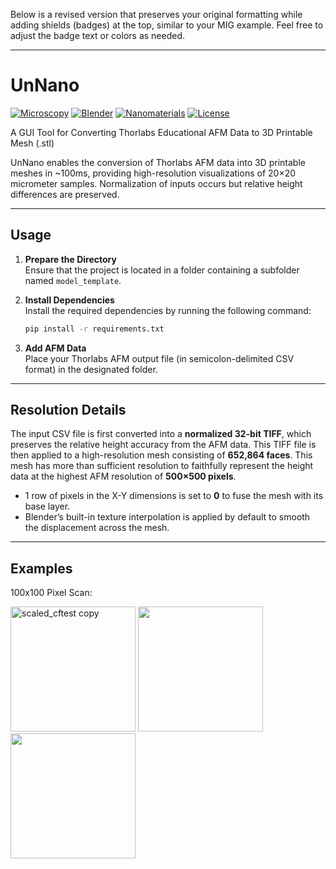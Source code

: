 Below is a revised version that preserves your original formatting while adding shields (badges) at the top, similar to your MIG example. Feel free to adjust the badge text or colors as needed.

---

# UnNano  
[![Microscopy](https://img.shields.io/badge/Microscopy-AFM-blue.svg)](#)  [![Blender](https://img.shields.io/badge/Blender-3D-orange.svg)](#)  [![Nanomaterials](https://img.shields.io/badge/Nanomaterials-Visualization-green.svg)](#)  [![License](https://img.shields.io/badge/License-MIT-brightgreen.svg)](#)

A GUI Tool for Converting Thorlabs Educational AFM Data to 3D Printable Mesh (.stl)

UnNano enables the conversion of Thorlabs AFM data into 3D printable meshes in ~100ms, providing high-resolution visualizations of 20×20 micrometer samples. Normalization of inputs occurs but relative height differences are preserved.

---

## Usage

1. **Prepare the Directory**  
   Ensure that the project is located in a folder containing a subfolder named `model_template`.

2. **Install Dependencies**  
   Install the required dependencies by running the following command:  
   ```bash
   pip install -r requirements.txt
   ```

3. **Add AFM Data**  
   Place your Thorlabs AFM output file (in semicolon-delimited CSV format) in the designated folder.

---

## Resolution Details

The input CSV file is first converted into a **normalized 32-bit TIFF**, which preserves the relative height accuracy from the AFM data. This TIFF file is then applied to a high-resolution mesh consisting of **652,864 faces**. This mesh has more than sufficient resolution to faithfully represent the height data at the highest AFM resolution of **500×500 pixels**.

- 1 row of pixels in the X-Y dimensions is set to **0** to fuse the mesh with its base layer.  
- Blender’s built-in texture interpolation is applied by default to smooth the displacement across the mesh.

---

## Examples
100x100 Pixel Scan:
<p float="left">
  <img src="https://github.com/user-attachments/assets/904d0803-18f5-49d2-843c-04e2eadbbece" alt="scaled_cftest copy" width="200" />
  <img src="https://github.com/user-attachments/assets/5386cc74-b8b6-4ccc-bf03-1775d35bcae4" width="200" /> 
  <img src="https://github.com/user-attachments/assets/e1b7dd49-421b-4466-82df-59fa0759b683" width="200" />
</p>
